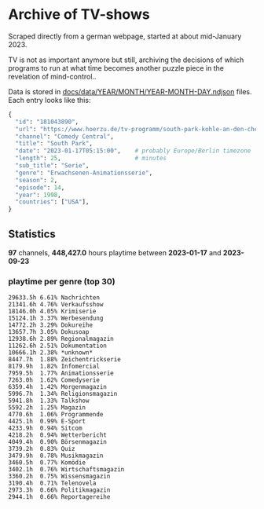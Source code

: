 # Archive of TV-shows

Scraped directly from a german webpage, started at about mid-January 2023.

TV is not as important anymore but still, archiving the decisions of which programs to run at what time
becomes another puzzle piece in the revelation of mind-control.. 

Data is stored in [docs/data/YEAR/MONTH/YEAR-MONTH-DAY.ndjson](docs/data/) files. 
Each entry looks like this:

```python
{
  "id": "181043890", 
  "url": "https://www.hoerzu.de/tv-programm/south-park-kohle-an-den-chefkoch/bid_181043890/", 
  "channel": "Comedy Central", 
  "title": "South Park", 
  "date": "2023-01-17T05:15:00",    # probably Europe/Berlin timezone 
  "length": 25,                     # minutes 
  "sub_title": "Serie", 
  "genre": "Erwachsenen-Animationsserie", 
  "season": 2, 
  "episode": 14, 
  "year": 1998, 
  "countries": ["USA"],
}
```

## Statistics

**97** channels, **448,427.0** hours playtime between **2023-01-17** and **2023-09-23**


### playtime per genre (top 30)

    29633.5h 6.61% Nachrichten
    21341.6h 4.76% Verkaufsshow
    18146.0h 4.05% Krimiserie
    15124.1h 3.37% Werbesendung
    14772.2h 3.29% Dokureihe
    13657.7h 3.05% Dokusoap
    12938.6h 2.89% Regionalmagazin
    11262.6h 2.51% Dokumentation
    10666.1h 2.38% *unknown*
    8447.7h  1.88% Zeichentrickserie
    8179.9h  1.82% Infomercial
    7959.5h  1.77% Animationsserie
    7263.0h  1.62% Comedyserie
    6359.4h  1.42% Morgenmagazin
    5996.7h  1.34% Religionsmagazin
    5941.8h  1.33% Talkshow
    5592.2h  1.25% Magazin
    4770.6h  1.06% Programmende
    4425.1h  0.99% E-Sport
    4233.9h  0.94% Sitcom
    4218.2h  0.94% Wetterbericht
    4049.4h  0.90% Börsenmagazin
    3739.2h  0.83% Quiz
    3479.9h  0.78% Musikmagazin
    3460.5h  0.77% Komödie
    3402.1h  0.76% Wirtschaftsmagazin
    3360.2h  0.75% Wissensmagazin
    3190.4h  0.71% Telenovela
    2973.3h  0.66% Politikmagazin
    2944.1h  0.66% Reportagereihe
